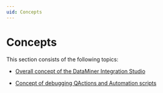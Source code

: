 ```yaml
---
uid: Concepts
---
```


# Concepts

This section consists of the following topics:

- [Overall concept of the DataMiner Integration Studio](xref:Overall_concept_of_the_DataMiner_Integration_Studio)

- [Concept of debugging QActions and Automation scripts](xref:Concept_of_debugging_QActions_and_Automation_scripts)
